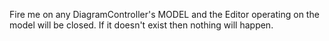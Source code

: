 Fire me on any DiagramController's MODEL and the Editor operating on the model will be closed. If it doesn't exist then nothing will happen.
